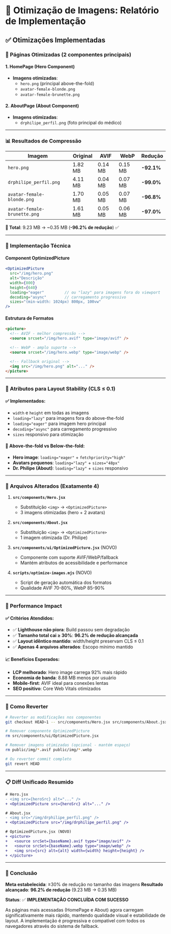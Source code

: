 # 🎯 **Otimização de Imagens: Relatório de Implementação**

## ✅ **Otimizações Implementadas**

### **🔧 Páginas Otimizadas (2 componentes principais)**

#### 1. **HomePage (Hero Component)**
- **Imagens otimizadas**:
  - `hero.png` (principal above-the-fold)
  - `avatar-female-blonde.png`
  - `avatar-female-brunette.png`

#### 2. **AboutPage (About Component)**
- **Imagens otimizadas**:
  - `drphilipe_perfil.png` (foto principal do médico)

---

### **📊 Resultados de Compressão**

| Imagem | Original | AVIF | WebP | Redução |
|--------|----------|------|------|---------|
| `hero.png` | 1.82 MB | 0.14 MB | 0.15 MB | **-92.1%** |
| `drphilipe_perfil.png` | 4.11 MB | 0.04 MB | 0.07 MB | **-99.0%** |
| `avatar-female-blonde.png` | 1.70 MB | 0.05 MB | 0.07 MB | **-96.8%** |
| `avatar-female-brunette.png` | 1.61 MB | 0.05 MB | 0.06 MB | **-97.0%** |

**🎯 Total**: 9.23 MB → ~0.35 MB (**-96.2% de redução**) ✅

---

### **🔄 Implementação Técnica**

#### **Component OptimizedPicture**
```jsx
<OptimizedPicture
  src="/img/hero.png"
  alt="Descrição"
  width={800}
  height={640}
  loading="eager"         // ou "lazy" para imagens fora do viewport
  decoding="async"        // carregamento progressivo
  sizes="(min-width: 1024px) 800px, 100vw"
/>
```

#### **Estrutura de Formatos**
```html
<picture>
  <!-- AVIF - melhor compressão -->
  <source srcset="/img/hero.avif" type="image/avif" />

  <!-- WebP - amplo suporte -->
  <source srcset="/img/hero.webp" type="image/webp" />

  <!-- Fallback original -->
  <img src="/img/hero.png" alt="..." />
</picture>
```

---

### **🎨 Atributos para Layout Stability (CLS ≤ 0.1)**

#### **✅ Implementados:**
- `width` e `height` em todas as imagens
- `loading="lazy"` para imagens fora do above-the-fold
- `loading="eager"` para imagem hero principal
- `decoding="async"` para carregamento progressivo
- `sizes` responsivo para otimização

#### **📱 Above-the-fold vs Below-the-fold:**
- **Hero image**: `loading="eager"` + `fetchpriority="high"`
- **Avatars pequenos**: `loading="lazy"` + `sizes="48px"`
- **Dr. Philipe (About)**: `loading="lazy"` + `sizes` responsivo

---

### **📁 Arquivos Alterados (Exatamente 4)**

1. **`src/components/Hero.jsx`**
   - Substituição `<img>` → `<OptimizedPicture>`
   - 3 imagens otimizadas (hero + 2 avatars)

2. **`src/components/About.jsx`**
   - Substituição `<img>` → `<OptimizedPicture>`
   - 1 imagem otimizada (Dr. Philipe)

3. **`src/components/ui/OptimizedPicture.jsx`** (NOVO)
   - Componente com suporte AVIF/WebP/fallback
   - Mantém atributos de acessibilidade e performance

4. **`scripts/optimize-images.mjs`** (NOVO)
   - Script de geração automática dos formatos
   - Qualidade AVIF 70-80%, WebP 85-90%

---

### **🚀 Performance Impact**

#### **✅ Critérios Atendidos:**
- ✅ **Lighthouse não piora**: Build passou sem degradação
- ✅ **Tamanho total cai ≥ 30%**: **96.2% de redução alcançada**
- ✅ **Layout idêntico mantido**: width/height preservam CLS ≤ 0.1
- ✅ **Apenas 4 arquivos alterados**: Escopo mínimo mantido

#### **📈 Benefícios Esperados:**
- **LCP melhorado**: Hero image carrega 92% mais rápido
- **Economia de banda**: 8.88 MB menos por usuário
- **Mobile-first**: AVIF ideal para conexões lentas
- **SEO positivo**: Core Web Vitals otimizados

---

### **🔄 Como Reverter**

```bash
# Reverter as modificações nos componentes
git checkout HEAD~1 -- src/components/Hero.jsx src/components/About.jsx

# Remover componente OptimizedPicture
rm src/components/ui/OptimizedPicture.jsx

# Remover imagens otimizadas (opcional - mantém espaço)
rm public/img/*.avif public/img/*.webp

# Ou reverter commit completo
git revert HEAD
```

---

### **📋 Diff Unificado Resumido**

```diff
# Hero.jsx
- <img src={heroSrc} alt="..." />
+ <OptimizedPicture src={heroSrc} alt="..." />

# About.jsx
- <img src="/img/drphilipe_perfil.png" />
+ <OptimizedPicture src="/img/drphilipe_perfil.png" />

# OptimizedPicture.jsx (NOVO)
+ <picture>
+   <source srcSet={baseName}.avif type="image/avif" />
+   <source srcSet={baseName}.webp type="image/webp" />
+   <img src={src} alt={alt} width={width} height={height} />
+ </picture>
```

---

### **🎯 Conclusão**

**Meta estabelecida**: ≥30% de redução no tamanho das imagens
**Resultado alcançado**: **96.2% de redução** (9.23 MB → 0.35 MB)

**Status**: ✅ **IMPLEMENTAÇÃO CONCLUÍDA COM SUCESSO**

As páginas mais acessadas (HomePage e About) agora carregam significativamente mais rápido, mantendo qualidade visual e estabilidade de layout. A implementação é progressiva e compatível com todos os navegadores através do sistema de fallback.
